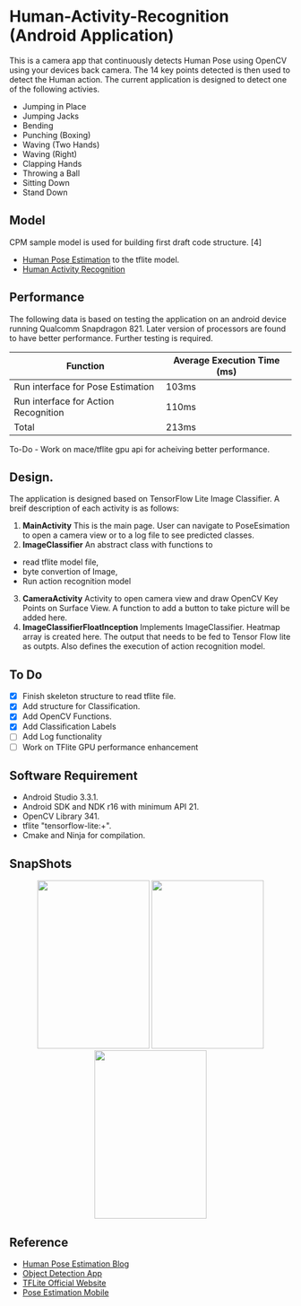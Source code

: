 # Human-Activity-Recognition (Android Application)
This is a camera app that continuously detects Human Pose using OpenCV using your devices back camera. The 14 key points detected is then used to detect the Human action. The current application is designed to detect one of the following activies.
- Jumping in Place
- Jumping Jacks
- Bending
- Punching (Boxing)
- Waving (Two Hands)
- Waving (Right)
- Clapping Hands
- Throwing a Ball
- Sitting Down
- Stand Down

## Model
CPM sample model is used for building first draft code structure. [4]
- [Human Pose Estimation](/app/src/main/assets/humanposemodel.tflite) to the tflite model.
- [Human Activity Recognition](/app/src/main/assets/model16.tflite)

## Performance
The following data is based on testing the application on an android device running Qualcomm Snapdragon 821. Later version of processors are found to have better performance. Further testing is required.

| Function | Average Execution Time (ms) |
| --- | --- |
| Run interface for Pose Estimation | 103ms |
| Run interface for Action Recognition | 110ms |
| Total | 213ms |

To-Do - Work on mace/tflite gpu api for acheiving better performance.

## Design.
The application is designed based on TensorFlow Lite Image Classifier. A breif description of each activity is as follows:
1. **MainActivity** This is the main page. User can navigate to PoseEsimation to open a camera view or to a log file to see predicted classes.
2. **ImageClassifier** An abstract class with functions to 
  - read tflite model file, 
  - byte convertion of Image,
  - Run action recognition model
3. **CameraActivity** Activity to open camera view and draw OpenCV Key Points on Surface View. A function to add a button to take picture will be added here.
4. **ImageClassifierFloatInception** Implements ImageClassifier. Heatmap array is created here. The output that needs to be fed to Tensor Flow lite as outpts. Also defines the execution of action recognition model.

## To Do
- [x] Finish skeleton structure to read tflite file.
- [x] Add structure for Classification.
- [x] Add OpenCV Functions.
- [x] Add Classification Labels
- [ ] Add Log functionality
- [ ] Work on TFlite GPU performance enhancement

## Software Requirement
- Android Studio 3.3.1.
- Android SDK and NDK r16 with minimum API 21.
- OpenCV Library 341.
- tflite "tensorflow-lite:+".
- Cmake and Ninja for compilation.

## SnapShots
<p align="center">
  <img width="200" height="300" src="/Snaps/Screenshot_1553694073.png">
  <img width="200" height="300" src="/Snaps/Screenshot_1553694098.png">
  <img width="200" height="300" src="/Snaps/Screenshot_20190327-095221.jpg">
</p>

## Reference
- [Human Pose Estimation Blog](https://medium.com/tensorflow/real-time-human-pose-estimation-in-the-browser-with-tensorflow-js-7dd0bc881cd5)
- [Object Detection App](https://github.com/tensorflow/examples/tree/master/lite/examples/image_classification/android)
- [TFLite Official Website](https://www.tensorflow.org/lite/models/pose_estimation/overview)
- [Pose Estimation Mobile](https://github.com/edvardHua/PoseEstimationForMobile)
